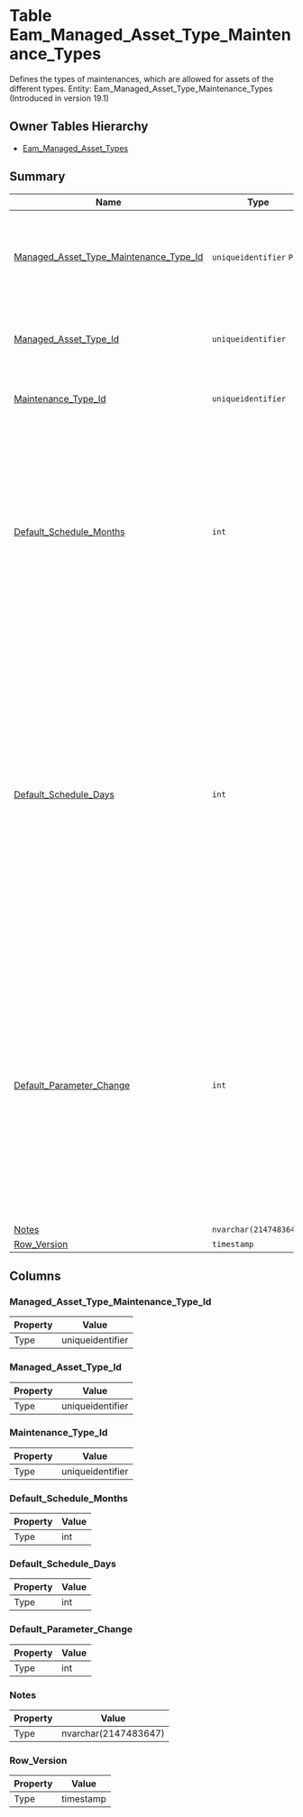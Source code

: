 # Table Eam_Managed_Asset_Type_Maintenance_Types

Defines the types of maintenances, which are allowed for assets of the different types. Entity: Eam_Managed_Asset_Type_Maintenance_Types (Introduced in version 19.1)

## Owner Tables Hierarchy

* [Eam_Managed_Asset_Types](Eam_Managed_Asset_Types.md)

## Summary

| Name | Type | Description |
| - | - | --- |
|[Managed_Asset_Type_Maintenance_Type_Id](#managed_asset_type_maintenance_type_id)|`uniqueidentifier` `PK`|Defines the types of maintenances, which are allowed for assets of the different types.|
|[Managed_Asset_Type_Id](#managed_asset_type_id)|`uniqueidentifier` |The asset type for which the allowed maintenance type is defined.|
|[Maintenance_Type_Id](#maintenance_type_id)|`uniqueidentifier` |The allowed maintenance type for the asset type.|
|[Default_Schedule_Months](#default_schedule_months)|`int` |Specifies the number of months between two maintenances. When not null, this schedule is taken with priority related to the general maintenance type schedule. NULL means that there is no default schedule in months.|
|[Default_Schedule_Days](#default_schedule_days)|`int` |Specifies the maximum number of days between two maintenances (in addition to the number of months specified in Default Schedule Months). When not null, this schedule is taken with priority related to the general maintenance type schedule. NULL means that there is no default schedule in days.|
|[Default_Parameter_Change](#default_parameter_change)|`int` |Default positive change of the tracked parameter between two maintenances. When not null, this schedule is taken with priority related to the general maintenance type schedule. NULL means, that maintenances are not scheduled based on parameter change.|
|[Notes](#notes)|`nvarchar(2147483647)` ||
|[Row_Version](#row_version)|`timestamp` ||

## Columns

### Managed_Asset_Type_Maintenance_Type_Id

| Property | Value |
| - | - |
|Type|uniqueidentifier|

### Managed_Asset_Type_Id

| Property | Value |
| - | - |
|Type|uniqueidentifier|

### Maintenance_Type_Id

| Property | Value |
| - | - |
|Type|uniqueidentifier|

### Default_Schedule_Months

| Property | Value |
| - | - |
|Type|int|

### Default_Schedule_Days

| Property | Value |
| - | - |
|Type|int|

### Default_Parameter_Change

| Property | Value |
| - | - |
|Type|int|

### Notes

| Property | Value |
| - | - |
|Type|nvarchar(2147483647)|

### Row_Version

| Property | Value |
| - | - |
|Type|timestamp|


